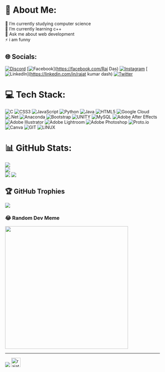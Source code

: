 # 💫 About Me:
🔭 I’m currently studying computer science<br>🌱 I’m currently learning c++<br>💬 Ask me about web development<br>⚡ i am funny


## 🌐 Socials:
[![Discord](https://img.shields.io/badge/Discord-%237289DA.svg?logo=discord&logoColor=white)](https://discord.gg/MWmdv3nS) [![Facebook](https://img.shields.io/badge/Facebook-%231877F2.svg?logo=Facebook&logoColor=white)](https://facebook.com/Raj Das) [![Instagram](https://img.shields.io/badge/Instagram-%23E4405F.svg?logo=Instagram&logoColor=white)](https://instagram.com/qm_rajat) [![LinkedIn](https://img.shields.io/badge/LinkedIn-%230077B5.svg?logo=linkedin&logoColor=white)](https://linkedin.com/in/rajat kumar dash) [![Twitter](https://img.shields.io/badge/Twitter-%231DA1F2.svg?logo=Twitter&logoColor=white)](https://twitter.com/qm_rajat_) 

# 💻 Tech Stack:
![C](https://img.shields.io/badge/c-%2300599C.svg?style=for-the-badge&logo=c&logoColor=white) ![CSS3](https://img.shields.io/badge/css3-%231572B6.svg?style=for-the-badge&logo=css3&logoColor=white) ![JavaScript](https://img.shields.io/badge/javascript-%23323330.svg?style=for-the-badge&logo=javascript&logoColor=%23F7DF1E) ![Python](https://img.shields.io/badge/python-3670A0?style=for-the-badge&logo=python&logoColor=ffdd54) ![Java](https://img.shields.io/badge/java-%23ED8B00.svg?style=for-the-badge&logo=java&logoColor=white) ![HTML5](https://img.shields.io/badge/html5-%23E34F26.svg?style=for-the-badge&logo=html5&logoColor=white) ![Google Cloud](https://img.shields.io/badge/Google%20Cloud-%234285F4.svg?style=for-the-badge&logo=google-cloud&logoColor=white) ![.Net](https://img.shields.io/badge/.NET-5C2D91?style=for-the-badge&logo=.net&logoColor=white) ![Anaconda](https://img.shields.io/badge/Anaconda-%2344A833.svg?style=for-the-badge&logo=anaconda&logoColor=white) ![Bootstrap](https://img.shields.io/badge/bootstrap-%23563D7C.svg?style=for-the-badge&logo=bootstrap&logoColor=white) ![UNITY](https://img.shields.io/badge/Unity-%2320232a.svg?style=for-the-badge&logo=unity&logoColor=white) ![MySQL](https://img.shields.io/badge/mysql-%2300f.svg?style=for-the-badge&logo=mysql&logoColor=white) ![Adobe After Effects](https://img.shields.io/badge/Adobe%20After%20Effects-9999FF.svg?style=for-the-badge&logo=Adobe%20After%20Effects&logoColor=white) ![Adobe Illustrator](https://img.shields.io/badge/adobeillustrator-%23FF9A00.svg?style=for-the-badge&logo=adobeillustrator&logoColor=white) ![Adobe Lightroom](https://img.shields.io/badge/Adobe%20Lightroom-31A8FF.svg?style=for-the-badge&logo=Adobe%20Lightroom&logoColor=white) ![Adobe Photoshop](https://img.shields.io/badge/adobephotoshop-%2331A8FF.svg?style=for-the-badge&logo=adobephotoshop&logoColor=white) ![Proto.io](https://img.shields.io/badge/Proto.io-161637?style=for-the-badge&logo=proto.io&logoColor=00e5ff) ![Canva](https://img.shields.io/badge/Canva-%2300C4CC.svg?style=for-the-badge&logo=Canva&logoColor=white) ![GIT](https://img.shields.io/badge/Git-fc6d26?style=for-the-badge&logo=git&logoColor=white) ![LINUX](https://img.shields.io/badge/Linux-FCC624?style=for-the-badge&logo=linux&logoColor=black)
# 📊 GitHub Stats:
![](https://github-readme-stats.vercel.app/api?username=qm-rajat&theme=dark&hide_border=false&include_all_commits=false&count_private=false)<br/>
![](https://github-readme-streak-stats.herokuapp.com/?user=qm-rajat&theme=dark&hide_border=false)<br/>
![](https://github-readme-stats.vercel.app/api/top-langs/?username=qm-rajat&theme=dark&hide_border=false&include_all_commits=false&count_private=false&layout=compact)
[![](https://visitcount.itsvg.in/api?id=qm-rajat&label=Profile%20Views&color=12&icon=5&pretty=true)](https://visitcount.itsvg.in)
## 🏆 GitHub Trophies
![](https://github-profile-trophy.vercel.app/?username=qm-rajat&theme=discord&no-frame=false&no-bg=true&margin-w=4)


### 😂 Random Dev Meme
<img src='https://randommeme-five.vercel.app/' style="height: 400px;"/>

---
[![](https://visitcount.itsvg.in/api?id=qm-rajat&icon=5&color=3)](https://visitcount.itsvg.in)
<img src="https://mir-s3-cdn-cf.behance.net/project_modules/hd/3c00f6105775659.5f84899401909.gif" alt="rajat" style="height: 30px;width:auto ">
